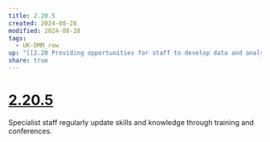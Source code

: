 ```yaml
---
title: 2.20.5
created: 2024-08-28
modified: 2024-08-28
tags:
  - UK-DMM_row
up: "[[2.20 Providing opportunities for staff to develop data and analysis skills]]"
share: true
---
```

# [2.20.5](2.20.5.md)

Specialist staff regularly update skills and knowledge through training and conferences.
